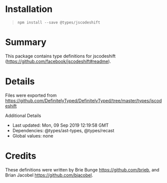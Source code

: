 # Installation
> `npm install --save @types/jscodeshift`

# Summary
This package contains type definitions for jscodeshift (https://github.com/facebook/jscodeshift#readme).

# Details
Files were exported from https://github.com/DefinitelyTyped/DefinitelyTyped/tree/master/types/jscodeshift

Additional Details
 * Last updated: Mon, 09 Sep 2019 12:19:58 GMT
 * Dependencies: @types/ast-types, @types/recast
 * Global values: none

# Credits
These definitions were written by Brie Bunge <https://github.com/brieb>, and Brian Jacobel <https://github.com/bjacobel>.
